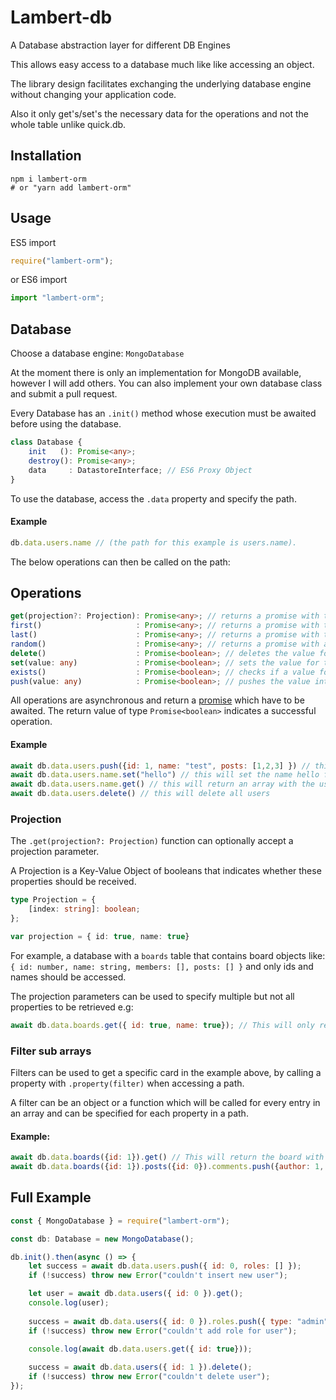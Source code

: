 # Lambert-db
A Database abstraction layer for different DB Engines

This allows easy access to a database much like like accessing an object.

The library design facilitates exchanging the underlying database engine without changing your application code.

Also it only get's/set's the necessary data for the operations and not the whole table unlike quick.db.

## Installation
```
npm i lambert-orm
# or "yarn add lambert-orm"
```

## Usage
ES5 import

```js
require("lambert-orm");
```
or ES6 import

```js
import "lambert-orm";
```

## Database
Choose a database engine: ``MongoDatabase``

At the moment there is only an implementation for MongoDB available, however I will add others.
You can also implement your own database class and submit a pull request.

Every Database has an ``.init()`` method whose execution must be awaited before using the database.
```ts
class Database {
    init   (): Promise<any>;
    destroy(): Promise<any>;
    data     : DatastoreInterface; // ES6 Proxy Object
}
```
To use the database, access the ``.data`` property and specify the path.
#### Example
```js
db.data.users.name // (the path for this example is users.name). 
``` 
The below operations can then be called on the path:

## Operations

```ts
get(projection?: Projection): Promise<any>; // returns a promise with the value for this path
first()                     : Promise<any>; // returns a promise with the first entry
last()                      : Promise<any>; // returns a promise with the last entry
random()                    : Promise<any>; // returns a promise with a random entry 
delete()                    : Promise<boolean>; // deletes the value for this path
set(value: any)             : Promise<boolean>; // sets the value for this path
exists()                    : Promise<boolean>; // checks if a value for this path exists
push(value: any)            : Promise<boolean>; // pushes the value into the array for this path
```
All operations are asynchronous and return a [promise](https://developer.mozilla.org/docs/Web/JavaScript/Reference/Global_Objects/Promise) which have to be awaited.
The return value of type ``Promise<boolean>`` indicates a successful operation.
#### Example
```js
await db.data.users.push({id: 1, name: "test", posts: [1,2,3] }) // this will insert this user object
await db.data.users.name.set("hello") // this will set the name hello for all users
await db.data.users.name.get() // this will return an array with the users names
await db.data.users.delete() // this will delete all users
```

### Projection
The ``.get(projection?: Projection)`` function can optionally accept a projection parameter.

A Projection is a Key-Value Object of booleans that indicates whether these properties should be received. 
```ts
type Projection = {
    [index: string]: boolean;
};

var projection = { id: true, name: true}
```

For example, a database with a ``boards`` table that contains  board objects like: ``{ id: number, name: string, members: [], posts: [] }`` and only ids and names should be accessed. 

The projection parameters can be used to specify multiple but not all properties to be retrieved e.g:
```js
await db.data.boards.get({ id: true, name: true}); // This will only return the id and name of the boards
```

### Filter sub arrays

Filters can be used to get a specific card in the example above, by calling a property with ``.property(filter)`` when accessing a path.

A filter can be an object or a function which will be called for every entry in an array and can be specified for each property in a path.

#### Example:
```js
await db.data.boards({id: 1}).get() // This will return the board with id: 1 and insert 
await db.data.boards({id: 1}).posts({id: 0}).comments.push({author: 1, content: "test"}) // This will post a comment to board.id: 1 and post.id: 0
```


## Full Example
```js
const { MongoDatabase } = require("lambert-orm");

const db: Database = new MongoDatabase();

db.init().then(async () => {
	let success = await db.data.users.push({ id: 0, roles: [] });
	if (!success) throw new Error("couldn't insert new user");

	let user = await db.data.users({ id: 0 }).get();
	console.log(user);
	
	success = await db.data.users({ id: 0 }).roles.push({ type: "admin", name: "test", permissions: 2 });
	if (!success) throw new Error("couldn't add role for user");

	console.log(await db.data.users.get({ id: true}));
	
	success = await db.data.users({ id: 1 }).delete();
	if (!success) throw new Error("couldn't delete user");
});
```
